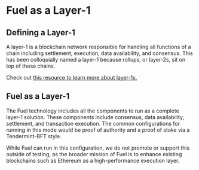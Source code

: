 # Fuel as a Layer-1

## Defining a Layer-1

A layer-1 is a blockchain network responsible for handling all functions of a chain including settlement, execution, data availability, and consensus. This has been colloquially named a layer-1 because rollups, or layer-2s, sit on top of these chains.

Check out [this resource to learn more about layer-1s.](https://ethereum.org/en/layer-2/#what-is-layer-2)

## Fuel as a Layer-1

The Fuel technology includes all the components to run as a complete layer-1 solution. These components include consensus, data availability, settlement, and transaction execution. The common configurations for running in this mode would be proof of authority and a proof of stake via a Tendermint-BFT style.

While Fuel can run in this configuration, we do not promote or support this outside of testing, as the broader mission of Fuel is to enhance existing blockchains such as Ethereum as a high-performance execution layer.